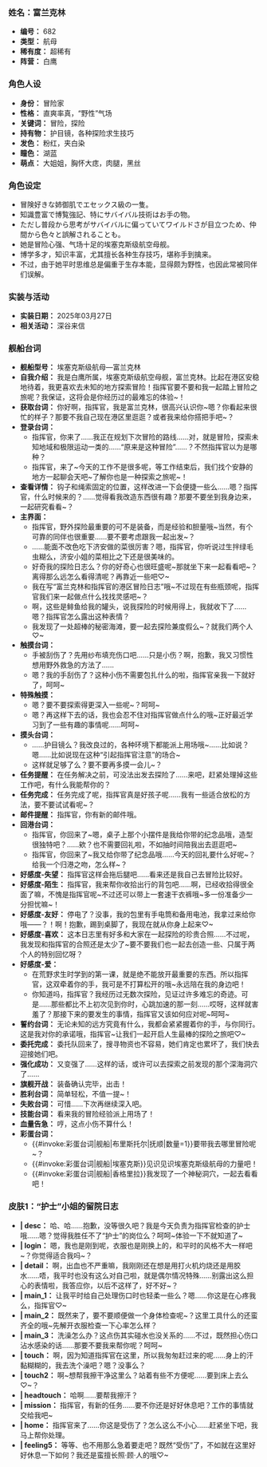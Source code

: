 ### 姓名：富兰克林
* **编号：** 682
* **类型：** 航母
* **稀有度：** 超稀有
* **阵营：** 白鹰


### 角色人设
* **身份：** 冒险家
* **性格：** 直爽率真，“野性”气场
* **关键词：** 冒险，探险
* **持有物：** 护目镜，各种探险求生技巧
* **发色：** 粉红，夹白染
* **瞳色：** 湖蓝
* **萌点：** 大姐姐，胸怀大痣，肉腿，黑丝


### 角色设定
* 冒険好きな姉御肌でエセックス級の一隻。
* 知識豊富で博覧強記、特にサバイバル技術はお手の物。
* ただし普段から思考がサバイバルに偏っていてワイルドさが目立つため、仲間から色々と誤解されることも。
* 她是冒险心强、气场十足的埃塞克斯级航空母舰。
* 博学多才，知识丰富，尤其擅长各种生存技巧，堪称手到擒来。
* 不过，由于她平时思维总是偏重于生存本能，显得颇为野性，也因此常被同伴们误解。


### 实装与活动
* **实装日期：** 2025年03月27日
* **相关活动：** 深谷来信


### 舰船台词
* **舰船型号：** 埃塞克斯级航母—富兰克林
* **自我介绍：** 我是白鹰所属，埃塞克斯级航空母舰，富兰克林。比起在港区安稳地待着，我更喜欢去未知的地方探索冒险！指挥官要不要和我一起踏上冒险之旅呢？我保证，这将会是你经历过的最难忘的体验~！
* **获取台词：** 你好啊，指挥官，我是富兰克林，很高兴认识你~嗯？你看起来很忙的样子？那要不我自己现在港区里逛逛？或者我来给你搭把手吧~？
* **登录台词：**
  * 指挥官，你来了……我正在规划下次冒险的路线……对，就是冒险，探索未知地域和极限运动一类的……“原来是这种冒险”……？不然指挥官以为是哪种？
  * 指挥官，来了~今天的工作不是很多呢，等工作结束后，我们找个安静的地方一起聊会天吧~了解你也是一种探索之旅呢~！
* **查看详情：** 钩子和绳索固定的位置，这样改进一下会便捷一些么……嗯？指挥官，什么时候来的？……觉得看我改造东西很有趣？那要不要坐到我身边来，一起研究看看~？
* **主界面：**
  * 指挥官，野外探险最重要的可不是装备，而是经验和胆量哦~当然，有个可靠的同伴也很重要……要不要考虑跟我一起出发~？
  * ……能面不改色吃下济安做的菜很厉害？嗯，指挥官，你听说过生拌绿毛虫糊么，济安小姐的菜相比之下还是很美味的。
  * 好奇我的探险日志么？你的好奇心也很旺盛呢~那就坐下来一起看看吧~？离得那么远怎么看得清呢？再靠近一些吧♡~
  * 我在写“富兰克林和指挥官的港区冒险日志”哦~不过现在有些瓶颈呢，指挥官我们来一起做点什么找找灵感吧~？
  * 啊，这些是鲱鱼给我的罐头，说我探险的时候用得上，我就收下了……嗯？指挥官怎么露出这种表情？
  * 我发现了一处超棒的秘密海滩，要一起去探险兼度假么~？就我们两个人♡~
* **触摸台词：**
  * 手被刮伤了？先用纱布填充伤口吧……只是小伤？啊，抱歉，我又习惯性想用野外救急的方法了……
  * 嗯？我的手刮伤了？这种小伤不需要包扎什么的啦，指挥官亲我一下就好了，呵呵~
* **特殊触摸：**
  * 嗯？要不要探索得更深入一些呢~？呵呵~
  * 嗯？再这样下去的话，我也会忍不住对指挥官做点什么的哦~正好最近学习到了一些有趣的事情呢……呵呵~
* **摸头台词：**
  * ……护目镜么？我改良过的，各种环境下都能派上用场哦~……比如说？嗯……比如说现在这种“引起指挥官注意”的场合~
  * 这样就足够了么？要不要再多摸一会儿~？
* **任务提醒：** 在任务解决之前，可没法出发去探险了……来吧，赶紧处理掉这些工作吧，有什么我能帮你的？
* **任务完成：** 任务完成了呢，指挥官真是好孩子呢……我有一些适合放松的方法，要不要试试看呢~？
* **邮件提醒：** 指挥官，你有新的邮件哦。
* **回港台词：**
  * 指挥官，你回来了~嗯，桌子上那个小摆件是我给你带的纪念品哦，造型很独特吧？……欸？也不需要回礼啦，不如抽时间陪我出去逛逛吧~
  * 指挥官，你回来了~我又给你带了纪念品哦……今天的回礼要什么好呢~？给我一个归港之吻，怎么样~？
* **好感度-失望：** 指挥官这样会拖后腿吧……看来还是我自己去冒险比较好。
* **好感度-陌生：** 指挥官，我来帮你收拾出行的背包吧……啊，已经收拾得很全面了嘛，不愧是指挥官呢~不过还可以带上一套速干衣裤哦~多一份准备少一分担忧嘛~！
* **好感度-友好：** 停电了？没事，我的包里有手电筒和备用电池，我拿过来给你哦——？！啊！抱歉，踢到桌脚了，我现在就从你身上起来♡~
* **好感度-喜欢：** 这本日志里有好多和大家在一起探险的珍贵合照……不过呢，我发现和指挥官的合照还是太少了~要不要我们也一起去创造一些、只属于两个人的特别回忆呀？
* **好感度-爱：**
  * 在荒野求生时学到的第一课，就是绝不能放开最重要的东西。所以指挥官，这双牵着你的手，我可是不打算松开的哦~永远陪在我的身边吧！
  * 你知道吗，指挥官？我经历过无数次探险，见证过许多难忘的奇迹。可是……那些都比不上初次见到你时，心跳加速的那一刻……哎呀，这样就害羞了？那接下来的要发生的事情，指挥官又该如何应对呢~呵呵~
* **誓约台词：** 无论未知的远方究竟有什么，我都会紧紧握着你的手，与你同行。这是我对你的承诺哦，指挥官~让我们一起开启人生最棒的探险之旅吧♡~
* **委托完成：** 委托队回来了，搜寻物资也不容易，她们肯定也累坏了，我们快去迎接她们吧。
* **强化成功：** 又变强了……这样的话，或许可以去探索之前发现的那个深海洞穴了……
* **旗舰开战：** 装备确认完毕，出击！
* **胜利台词：** 简单轻松，不值一提~！
* **失败台词：** 可惜……下次再继续深入吧。
* **技能台词：** 看来我的冒险经验派上用场了！
* **血量告急：** 哼，这点小伤不算什么！
* **彩蛋台词：**
  * {{#invoke:彩蛋台词|舰船|布里斯托尔|抚顺|数量=1}}要带我去哪里冒险呢~？
  * {{#invoke:彩蛋台词|舰船|埃塞克斯}}见识见识埃塞克斯级航母的力量吧！
  * {{#invoke:彩蛋台词|舰船|香格里拉}}我发现了一个神秘洞穴，一起去看看吧！


### 皮肤1：“护士”小姐的留院日志
* **| desc：** 哈、哈……抱歉，没等很久吧？我是今天负责为指挥官检查的护士哦……嗯？觉得我胜任不了“护士”的岗位么？呵呵~体验一下不就知道了~
* **| login：** 嗯，我也是刚到呢，衣服也是刚换上的，和平时的风格不大一样吧~？你觉得适合我吗~？
* **| detail：** 啊，出血也不严重嘛，我刚刚还在想是用打火机灼烧还是用胶水……唔，我平时也没有这么对自己啦，就是偶尔情况特殊……别露出这么担心的表情啦，我答应你，以后不这样了，好不好~？
* **| main_1：** 让我平时给自己处理伤口时也轻柔一些么？嗯……你这是在心疼我么，指挥官♡~
* **| main_2：** 既然来了，要不要顺便做一个身体检查呢~？这里工具什么的还蛮齐全的哦~先解开衣服检查一下心率怎么样？
* **| main_3：** 洗澡怎么办？这点伤其实碰水也没关系的……不过，既然担心伤口沾水感染的话……那要不要我来帮你呢？呵呵~
* **| touch：** 啊，因为知道指挥官在这里，所以我匆匆赶过来的呢……身上的汗黏糊糊的，我去洗个澡吧？嗯？没事么？
* **| touch2：** 啊~想帮我擦干净这里么？站着有些不方便呢……要到床上去么♡~？
* **| headtouch：** 哈啊……要帮我擦汗？
* **| mission：** 指挥官，有新的任务……要不你还是好好休息吧？工作的事情就交给我吧~
* **| home：** 指挥官来了……你这是受伤了？怎么这么不小心……赶紧坐下吧，我马上帮你处理。
* **| feeling5：** 等等、也不用那么急着要走吧？既然“受伤”了，不如就在这里好好休息一下如何？我还是蛮擅长照·顾·人的哦♡~
